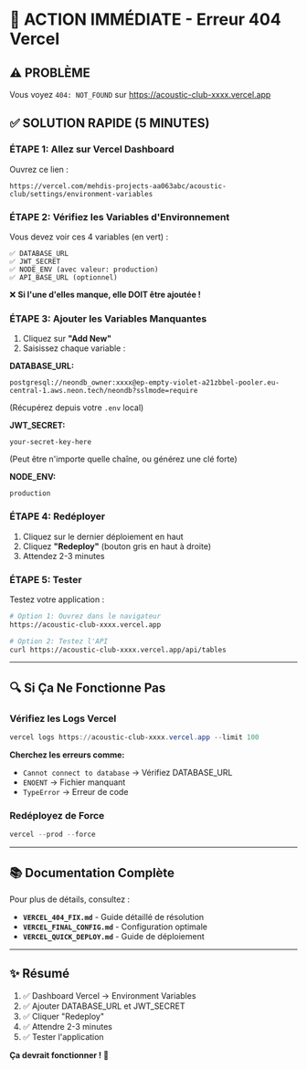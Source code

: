 # 🚀 ACTION IMMÉDIATE - Erreur 404 Vercel

## ⚠️ **PROBLÈME**
Vous voyez `404: NOT_FOUND` sur https://acoustic-club-xxxx.vercel.app

## ✅ **SOLUTION RAPIDE (5 MINUTES)**

### **ÉTAPE 1: Allez sur Vercel Dashboard**

Ouvrez ce lien :
```
https://vercel.com/mehdis-projects-aa063abc/acoustic-club/settings/environment-variables
```

### **ÉTAPE 2: Vérifiez les Variables d'Environnement**

Vous devez voir ces 4 variables (en vert) :

```
✅ DATABASE_URL
✅ JWT_SECRET  
✅ NODE_ENV (avec valeur: production)
✅ API_BASE_URL (optionnel)
```

❌ **Si l'une d'elles manque, elle DOIT être ajoutée !**

### **ÉTAPE 3: Ajouter les Variables Manquantes**

1. Cliquez sur **"Add New"**
2. Saisissez chaque variable :

**DATABASE_URL:**
```
postgresql://neondb_owner:xxxx@ep-empty-violet-a21zbbel-pooler.eu-central-1.aws.neon.tech/neondb?sslmode=require
```
(Récupérez depuis votre `.env` local)

**JWT_SECRET:**
```
your-secret-key-here
```
(Peut être n'importe quelle chaîne, ou générez une clé forte)

**NODE_ENV:**
```
production
```

### **ÉTAPE 4: Redéployer**

1. Cliquez sur le dernier déploiement en haut
2. Cliquez **"Redeploy"** (bouton gris en haut à droite)
3. Attendez 2-3 minutes

### **ÉTAPE 5: Tester**

Testez votre application :

```bash
# Option 1: Ouvrez dans le navigateur
https://acoustic-club-xxxx.vercel.app

# Option 2: Testez l'API
curl https://acoustic-club-xxxx.vercel.app/api/tables
```

---

## 🔍 **Si Ça Ne Fonctionne Pas**

### **Vérifiez les Logs Vercel**

```powershell
vercel logs https://acoustic-club-xxxx.vercel.app --limit 100
```

**Cherchez les erreurs comme:**
- `Cannot connect to database` → Vérifiez DATABASE_URL
- `ENOENT` → Fichier manquant
- `TypeError` → Erreur de code

### **Redéployez de Force**

```powershell
vercel --prod --force
```

---

## 📚 **Documentation Complète**

Pour plus de détails, consultez :
- **`VERCEL_404_FIX.md`** - Guide détaillé de résolution
- **`VERCEL_FINAL_CONFIG.md`** - Configuration optimale
- **`VERCEL_QUICK_DEPLOY.md`** - Guide de déploiement

---

## ✨ **Résumé**

1. ✅ Dashboard Vercel → Environment Variables
2. ✅ Ajouter DATABASE_URL et JWT_SECRET
3. ✅ Cliquer "Redeploy"
4. ✅ Attendre 2-3 minutes
5. ✅ Tester l'application

**Ça devrait fonctionner ! 🎉**
